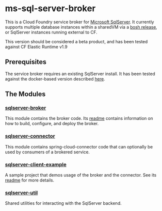 # ms-sql-server-broker
This is a Cloud Foundry service broker for [Microsoft SqlServer](https://www.microsoft.com/en-us/sql-server/sql-server-2016). It currently supports multiple database instances within a sharedVM via a [bosh release](https://github.com/cf-platform-eng/ms-sql-server-bosh-release), or SqlServer instances running external to CF.

This version should be considered a beta product, and has been tested against CF Elastic Runtime v1.9

## Prerequisites
The service broker requires an existing SqlServer install. It has been tested against the docker-based version described [here](https://docs.microsoft.com/en-us/sql/linux/quickstart-install-connect-docker).

## The Modules
### [sqlserver-broker](https://github.com/cf-platform-eng/ms-sql-server-broker/tree/master/sqlserver-broker)
This module contains the broker code. Its [readme](https://github.com/cf-platform-eng/ms-sql-server-broker/blob/master/sqlserver-broker/README.md) contains information on how to build, configure, and deploy the broker.

### [sqlserver-connector](https://github.com/cf-platform-eng/ms-sql-server-broker/tree/master/sqlserver-connector)
This module contains spring-cloud-connector code that can optionally be used by consumers of a brokered service.

### [sqlserver-client-example](https://github.com/cf-platform-eng/ms-sql-server-broker/tree/master/sqlserver-client-example)
A sample project that demos usage of the broker and the connector. See its [readme](https://github.com/cf-platform-eng/ms-sql-server-broker/blob/master/sqlserver-client-example/README.md) for more details.
 
### [sqlserver-util](https://github.com/cf-platform-eng/ms-sql-server-broker/tree/master/sqlserver-util)
Shared utilities for interacting with the SqlServer backend.
